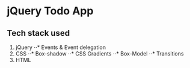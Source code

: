# jQuery Todo App

## Tech stack used
1. jQuery
⋅⋅* Events & Event delegation
2. CSS 
⋅⋅* Box-shadow
⋅⋅* CSS Gradients
⋅⋅* Box-Model
⋅⋅* Transitions
3. HTML
